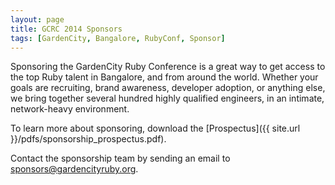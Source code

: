 ```yaml
---
layout: page
title: GCRC 2014 Sponsors
tags: [GardenCity, Bangalore, RubyConf, Sponsor]
---
```


Sponsoring the GardenCity Ruby Conference is a great way to get access to the top Ruby talent in Bangalore, and from around the world. Whether your goals are recruiting, brand awareness, developer adoption, or anything else, we bring together several hundred highly qualified engineers, in an intimate, network-heavy environment.

To learn more about sponsoring, download the [Prospectus]({{ site.url }}/pdfs/sponsorship_prospectus.pdf). 

Contact the sponsorship team by sending an email to [sponsors@gardencityruby.org](mailto:sponsors@gardencityruby.org). 
